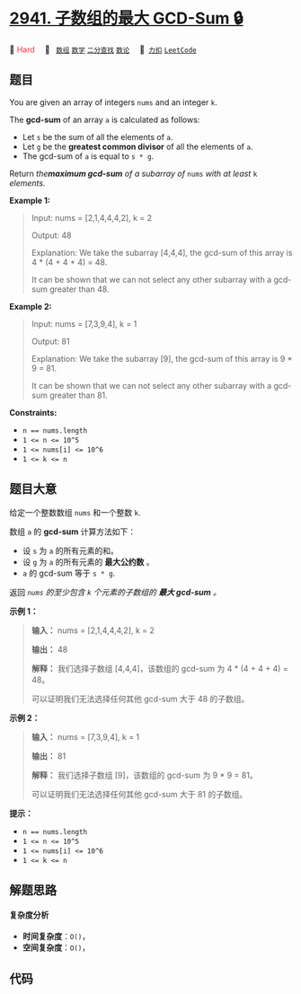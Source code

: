 # [2941. 子数组的最大 GCD-Sum 🔒](https://2xiao.github.io/leetcode-js/problem/2941.html)

🔴 <font color=#ff334b>Hard</font>&emsp; 🔖&ensp; [`数组`](/tag/array.md) [`数学`](/tag/math.md) [`二分查找`](/tag/binary-search.md) [`数论`](/tag/number-theory.md)&emsp; 🔗&ensp;[`力扣`](https://leetcode.cn/problems/maximum-gcd-sum-of-a-subarray) [`LeetCode`](https://leetcode.com/problems/maximum-gcd-sum-of-a-subarray)

## 题目

You are given an array of integers `nums` and an integer `k`.

The **gcd-sum** of an array `a` is calculated as follows:

  * Let `s` be the sum of all the elements of `a`.
  * Let `g` be the **greatest common divisor** of all the elements of `a`.
  * The gcd-sum of `a` is equal to `s * g`.

Return _the**maximum gcd-sum** of a subarray of_ `nums` _with at least_ `k`
_elements._



**Example 1:**

> Input: nums = [2,1,4,4,4,2], k = 2
> 
> Output: 48
> 
> Explanation: We take the subarray [4,4,4], the gcd-sum of this array is 4 * (4 + 4 + 4) = 48.
> 
> It can be shown that we can not select any other subarray with a gcd-sum greater than 48.

**Example 2:**

> Input: nums = [7,3,9,4], k = 1
> 
> Output: 81
> 
> Explanation: We take the subarray [9], the gcd-sum of this array is 9 * 9 = 81.
> 
> It can be shown that we can not select any other subarray with a gcd-sum greater than 81.



**Constraints:**

  * `n == nums.length`
  * `1 <= n <= 10^5`
  * `1 <= nums[i] <= 10^6`
  * `1 <= k <= n`


## 题目大意

给定一个整数数组 `nums` 和一个整数 `k`.

数组 `a` 的 **gcd-sum**  计算方法如下：

  * 设 `s` 为 `a` 的所有元素的和。
  * 设 `g` 为 `a` 的所有元素的 **最大公约数** 。
  * `a` 的 gcd-sum 等于 `s * g`.

返回 _`nums` 的至少包含 `k` 个元素的子数组的 **最大 gcd-sum** 。_



**示例 1：**

> 
> 
> 
> 
> 
> **输入：** nums = [2,1,4,4,4,2], k = 2
> 
> **输出：** 48
> 
> **解释：** 我们选择子数组 [4,4,4]，该数组的 gcd-sum 为 4 * (4 + 4 + 4) = 48。
> 
> 可以证明我们无法选择任何其他 gcd-sum 大于 48 的子数组。

**示例 2：**

> 
> 
> 
> 
> 
> **输入：** nums = [7,3,9,4], k = 1
> 
> **输出：** 81
> 
> **解释：** 我们选择子数组 [9]，该数组的 gcd-sum 为 9 * 9 = 81。
> 
> 可以证明我们无法选择任何其他 gcd-sum 大于 81 的子数组。



**提示：**

  * `n == nums.length`
  * `1 <= n <= 10^5`
  * `1 <= nums[i] <= 10^6`
  * `1 <= k <= n`


## 解题思路

#### 复杂度分析

- **时间复杂度**：`O()`，
- **空间复杂度**：`O()`，

## 代码

```javascript

```
